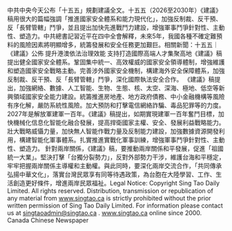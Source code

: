 中共中央今天公布「十五五」規劃建議全文。十五五（2026至2030年）《建議》稿用很大的篇幅強調「推進國家安全體系和能力現代化」，加強反制裁、反干預、反「長臂管轄」鬥爭，並且提出加快先進戰鬥力建設，增強軍事鬥爭針對性、主動性、塑造力。中共總書記習近平在四中全會解釋，未來5年，我國各種不確定難預料的風險因素將明顯增多，統籌發展和安全任務更加艱巨。相關新聞：十五五｜《建議》公佈 提升港澳依法治理效能 支持打造國際高端人才集聚高地《建議》稿提出健全國家安全體系。鞏固集中統一、高效權威的國家安全領導體制，增強維護和塑造國家安全戰略主動。完善涉外國家安全機制，構建海外安全保障體系，加強反制裁、反干預、反「長臂管轄」鬥爭，深化國際執法安全合作。 《建議》稿提出，加強網絡、數據、人工智能、生物、生態、核、太空、深海、極地、低空等新興領域國家安全能力建設。統籌推進房地產、地方政府債務、中小金融機構等風險有序化解，嚴防系統性風險。加大預防和打擊電信網絡詐騙、毒品犯罪等的力度。2027年是解放軍建軍一百年。《建議》稿提出，如期實現建軍一百年奮鬥目標，加快機械化信息化智能化融合發展，提高捍衛國家主權、安全、發展利益戰略能力。壯大戰略威懾力量，加快無人智能作戰力量及反制能力建設，加強數據資源開發利用，構建智能化軍事體系。扎實推進實戰化軍事訓練，增強軍事鬥爭針對性、主動性、塑造力。 針對兩岸關係，《建議》稿，要推動兩岸關係和平發展，促進「祖國統一大業」。堅決打擊「台獨分裂勢力」，反對外部勢力干涉，維護台海和平穩定，牢牢把握兩岸關係主導權和主動權。與此同時，要深化兩岸交流合作，「共同傳承弘揚中華文化」，落實台灣民眾享有同等待遇政策，為台胞在大陸學習、工作、生活創造更好條件，增進兩岸民眾福祉。Legal Notice: Copyright Sing Tao Daily Limited. All rights reserved. Distribution, transmission or republication of any material from www.singtao.ca is strictly prohibited without the prior written permission of Sing Tao Daily Limited.
         For information please contact us at singtaoadmin@singtao.ca . www.singtao.ca online since 2000.
                 Canada Chinese Newspaper